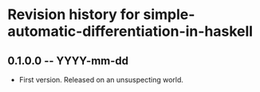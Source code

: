 # Revision history for simple-automatic-differentiation-in-haskell

## 0.1.0.0 -- YYYY-mm-dd

* First version. Released on an unsuspecting world.
